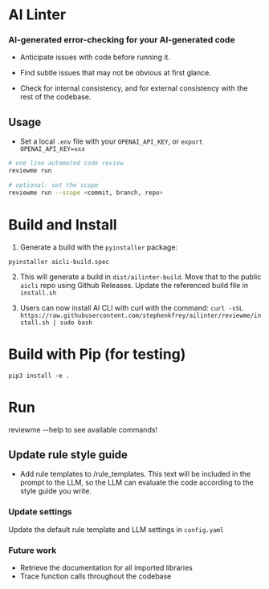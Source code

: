 # AI Linter

### AI-generated error-checking for your AI-generated code 

- Anticipate issues with code before running it. 

- Find subtle issues that may not be obvious at first glance. 

- Check for internal consistency, and for external consistency with the rest of the codebase.

## Usage 

- Set a local `.env` file with your `OPENAI_API_KEY`, or `export OPENAI_API_KEY=xxx`

```bash
# one line automated code review 
reviewme run 

# optional: set the scope 
reviewme run --scope <commit, branch, repo>

```
# Build and Install 
1. Generate a build with the `pyinstaller` package:

`pyinstaller aicli-build.spec`

2. This will generate a build in `dist/ailinter-build`. Move that to the public `aicli` repo using Github Releases. Update the referenced build file in `install.sh`

3. Users can now install AI CLI with curl with the command:
`curl -sSL https://raw.githubusercontent.com/stephenkfrey/ailinter/reviewme/install.sh | sudo bash`

# Build with Pip (for testing)
`pip3 install -e .`

# Run
reviewme --help to see available commands!

## Update rule style guide 
- Add rule templates to /rule_templates. This text will be included in the prompt to the LLM, so the LLM can evaluate the code according to the style guide you write. 

### Update settings
Update the default rule template and LLM settings in `config.yaml` 

### Future work 
- Retrieve the documentation for all imported libraries
- Trace function calls throughout the codebase


